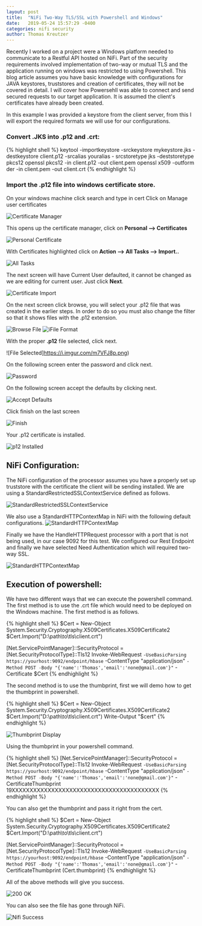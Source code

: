 ```yaml
---
layout: post
title:  "NiFi Two-Way TLS/SSL with Powershell and Windows"
date:   2019-05-24 15:57:29 -0400
categories: nifi security
author: Thomas Kreutzer
---
```

Recently I worked on a project were a Windows platform needed to communicate to a Restful API hosted on NiFi. Part of the security requirements involved implementation of two-way or mutual TLS and the application running on windows was restricted to using Powershell. This blog article assumes you have basic knowledge with configurations for JAVA keystores, truststores and creation of certificates, they will not be covered in detail. I will cover how Powersehll was able to connect and send secured requests to our target application. It is assumed the client's certificates have already been created.

In this example I was provided a keystore from the client server, from this I will export the required formats we will use for our configurations. 

### Convert .JKS into .p12 and .crt:

{% highlight shell %}
keytool -importkeystore -srckeystore mykeystore.jks -destkeystore client.p12 -srcalias youralias -
srcstoretype jks -deststoretype pkcs12
openssl pkcs12 -in client.p12 -out client.pem
openssl x509 -outform der -in client.pem -out client.crt
{% endhighlight %}

### Import the .p12 file into windows certificate store. 
On your windows machine click search and type in cert
Click on Manage user certificates

![Certificate Manager](https://i.imgur.com/5fhbtrY.png)

This opens up the certificate manager, click on **Personal --> Certificates**

![Personal Certificate](https://i.imgur.com/A4OGXx9.png)

With Certificates highlighted click on **Action --> All Tasks --> Import..**

![All Tasks](https://i.imgur.com/JBi9bJr.png)

The next screen will have Current User defaulted, it cannot be changed as we are editing for current user. Just click **Next**.

![Certificate Import](https://i.imgur.com/iquzNhZ.png)

On the next screen click browse, you will select your .p12 file that was created in the earlier steps. In order to do so you must also change the filter so that it shows files with the .p12 extension. 

![Browse File](https://i.imgur.com/LExId7X.png)
![iFile Format](https://i.imgur.com/VMEqOOv.png)

With the proper **.p12** file selected, click next. 

![File Selected]https://i.imgur.com/m7VFJ8p.png)

On the following screen enter the password and click next.

![Password](https://i.imgur.com/I2l3Y6t.png)

On the following screen accept the defaults by clicking next.

![Accept Defaults](https://i.imgur.com/3rpAouG.png)


Click finish on the last screen

![Finish](https://i.imgur.com/vJkS9jd.png)


Your .p12 certificate is installed. 

![p12 Installed](https://i.imgur.com/tj0rZyA.png)



## NiFi Configuration:
The NiFi configuration of the processor assumes you have a properly set up truststore with the certificate the client will be sending installed. We are using a StandardRestrictedSSLContextService defined as follows. 

![StandardRestrictedSSLContextService](https://i.imgur.com/WFinG4G.png)


We also use a StandardHTTPContextMap in NiFi with the following default configurations. 
![StandardHTTPContextMap](https://i.imgur.com/4BzkVwd.png)

Finally we have the HandleHTTPRequest processor with a port that is not being used, in our case 9092 for this test. We configured our Rest Endpoint and finally we have selected Need Authentication which will required two-way SSL. 

![StandardHTTPContextMap](https://i.imgur.com/ZikLem0.png)


## Execution of powershell:
We have two different ways that we can execute the powershell command. The first method is to use the .crt file which would need to be deployed on the Windows machine. The first method is as follows. 

{% highlight shell %}
$Cert = New-Object System.Security.Cryptography.X509Certificates.X509Certificate2
$Cert.Import("D:\path\to\tls\client.crt")

[Net.ServicePointManager]::SecurityProtocol = [Net.SecurityProtocolType]::Tls12
Invoke-WebRequest `
  -UseBasicParsing https://yourhost:9092/endpoint/hbase `
  -ContentType "application/json" `
  -Method POST -Body "{'name':'Thomas','email':'none@gmail.com'}" `
  -Certificate $Cert
{% endhighlight %}

The second method is to use the thumbprint, first we will demo how to get the thumbprint in powershell. 

{% highlight shell %}
$Cert = New-Object System.Security.Cryptography.X509Certificates.X509Certificate2
$Cert.Import("D:\path\to\tls\client.crt")
Write-Output "$cert"
{% endhighlight %}


![Thumbprint Display](https://i.imgur.com/MIlrzYt.png)


Using the thumbprint in your powershell command.

{% highlight shell %}
[Net.ServicePointManager]::SecurityProtocol = [Net.SecurityProtocolType]::Tls12
Invoke-WebRequest `
  -UseBasicParsing https://yourhost:9092/endpoint/hbase `
  -ContentType "application/json" `
  -Method POST -Body "{'name':'Thomas','email':'none@gmail.com'}" `
  -CertificateThumbprint 19XXXXXXXXXXXXXXXXXXXXXXXXXXXXXXXXXXXXXXXXX
{% endhighlight %}


You can also get the thumbprint and pass it right from the cert. 

{% highlight shell %}
$Cert = New-Object System.Security.Cryptography.X509Certificates.X509Certificate2
$Cert.Import("D:\path\to\tls\client.crt")

[Net.ServicePointManager]::SecurityProtocol = [Net.SecurityProtocolType]::Tls12
Invoke-WebRequest `
  -UseBasicParsing https://yourhost:9092/endpoint/hbase `
  -ContentType "application/json" `
  -Method POST -Body "{'name':'Thomas','email':'none@gmail.com'}" `
  -CertificateThumbprint $($Cert.thumbprint)
{% endhighlight %}

All of the above methods will give you success. 

![200 OK](https://i.imgur.com/KzIzoBz.png)


You can also see the file has gone through NiFi.

![Nifi Success](https://i.imgur.com/d3hNa6L.png)

